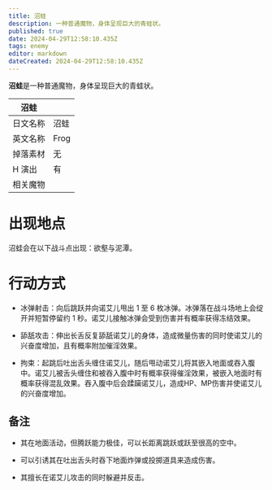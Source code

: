 ```yaml
---
title: 沼蛙
description: 一种普通魔物，身体呈现巨大的青蛙状。
published: true
date: 2024-04-29T12:58:10.435Z
tags: enemy
editor: markdown
dateCreated: 2024-04-29T12:58:10.435Z
---
```


**沼蛙**是一种普通魔物，身体呈现巨大的青蛙状。

<!-- 在这里放置图像 -->

| 沼蛙 ||
| - | - |
| 日文名称 | <span lang="ja">沼蛙</span> |
| 英文名称 | Frog |
| 掉落素材 | 无 |
| H 演出 | 有 |
| 相关魔物 |  |

# 出现地点

沼蛙会在以下战斗点出现：欲壑与泥潭。

# 行动方式

- 冰弹射击：向后跳跃并向诺艾儿甩出 1 至 6 枚冰弹。冰弹落在战斗场地上会绽开并短暂停留约 1 秒。诺艾儿接触冰弹会受到伤害并有概率获得冻结效果。

- 舔舐攻击：伸出长舌反复舔舐诺艾儿的身体，造成微量伤害的同时使诺艾儿的兴奋度增加，且有概率附加催淫效果。

- 拘束：起跳后吐出舌头缠住诺艾儿，随后甩动诺艾儿将其嵌入地面或吞入腹中。诺艾儿被舌头缠住和被吞入腹中时有概率获得催淫效果，被嵌入地面时有概率获得混乱效果。吞入腹中后会蹂躏诺艾儿，造成HP、MP伤害并使诺艾儿的兴奋度增加。

## 备注

- 其在地面活动，但腾跃能力极佳，可以长距离跳跃或跃至很高的空中。

- 可以引诱其在吐出舌头时吞下地面炸弹或投掷道具来造成伤害。

- 其擅长在诺艾儿攻击的同时躲避并反击。
